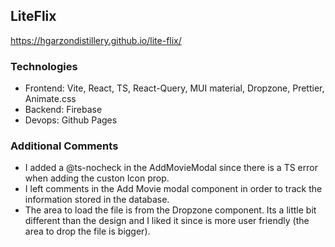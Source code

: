 ## LiteFlix
https://hgarzondistillery.github.io/lite-flix/

### Technologies
- Frontend: Vite, React, TS, React-Query, MUI material, Dropzone, Prettier, Animate.css
- Backend: Firebase
- Devops: Github Pages

### Additional Comments
- I added a @ts-nocheck in the AddMovieModal since there is a TS error when adding the custon Icon prop.
- I left comments in the Add Movie modal component in order to track the information stored in the database.
- The area to load the file is from the Dropzone component. Its a little bit different than the design and I liked it since is more user friendly (the area to drop the file is bigger).

